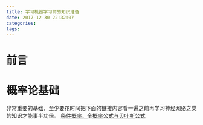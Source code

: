 ```yaml
---
title: 学习机器学习前的知识准备
date: 2017-12-30 22:32:07
categories:
tags:
---
```

# 前言

<!-- mroe -->
# 概率论基础
非常重要的基础，至少要花时间把下面的链接内容看一遍之前再学习神经网络之类的知识才能事半功倍。
[条件概率、全概率公式与贝叶斯公式](http://www.360doc.com/content/07/0504/21/2459_482130.shtml)